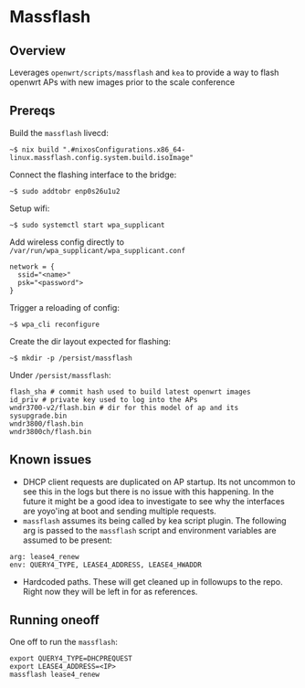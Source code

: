 # Massflash

## Overview

Leverages `openwrt/scripts/massflash` and `kea` to provide a way to flash openwrt APs with new images prior to the
scale conference

## Prereqs

Build the `massflash` livecd:

```
~$ nix build ".#nixosConfigurations.x86_64-linux.massflash.config.system.build.isoImage"
```

Connect the flashing interface to the bridge:

```
~$ sudo addtobr enp0s26u1u2
```

Setup wifi:

```
~$ sudo systemctl start wpa_supplicant
```

Add wireless config directly to `/var/run/wpa_supplicant/wpa_supplicant.conf`
```
network = {
  ssid="<name>"
  psk="<password">
}
```

Trigger a reloading of config:

```
~$ wpa_cli reconfigure
```

Create the dir layout expected for flashing:

```
~$ mkdir -p /persist/massflash
```

Under `/persist/massflash`:

```
flash_sha # commit hash used to build latest openwrt images
id_priv # private key used to log into the APs
wndr3700-v2/flash.bin # dir for this model of ap and its sysupgrade.bin
wndr3800/flash.bin
wndr3800ch/flash.bin
```

## Known issues

- DHCP client requests are duplicated on AP startup. Its not uncommon to see this in the logs but there is no issue with this happening.
  In the future it might be a good idea to investigate to see why the interfaces are yoyo'ing at boot and sending multiple requests.
- `massflash` assumes its being called by kea script plugin. The following arg is passed to the `massflash` script and environment variables
  are assumed to be present:

```
arg: lease4_renew
env: QUERY4_TYPE, LEASE4_ADDRESS, LEASE4_HWADDR
```

- Hardcoded paths. These will get cleaned up in followups to the repo. Right now they will be left in for as references.

## Running oneoff

One off to run the `massflash`:
```
export QUERY4_TYPE=DHCPREQUEST
export LEASE4_ADDRESS=<IP>
massflash lease4_renew
```
